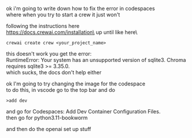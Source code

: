 ok i'm going to write down how to fix the error in codespaces\
where when you try to start a crew it just won't

following the instructions here\
https://docs.crewai.com/installation\
up until like here\
```
crewai create crew <your_project_name>
```
this doesn't work you get the error:\
RuntimeError: Your system has an unsupported version of sqlite3. Chroma requires sqlite3 >= 3.35.0.\
which sucks, the docs don't help either

ok I'm going to try changing the image for the codespace\
to do this, in vscode go to the top bar and do 
```
>add dev
```
and go for Codespaces: Add Dev Container Configuration Files.\
then go for python3.11-bookworm

and then do the openai set up stuff